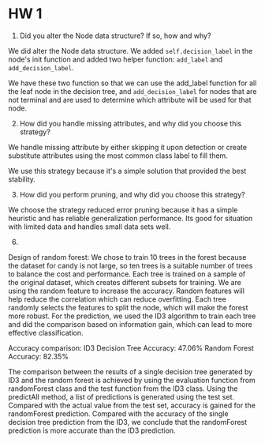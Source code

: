 # HW 1

1. Did you alter the Node data structure? If so, how and why?

We did alter the Node data structure. We added `self.decision_label` in the node's init function and added two helper function: `add_label` and `add_decision_label`.

We have these two function so that we can use the add_label function for all the leaf node in the decision tree, and `add_decision_label` for nodes that are not terminal and are used to determine which attribute will be used for that node.

2. How did you handle missing attributes, and why did you choose this strategy?

We handle missing attribute by either skipping it upon detection or create substitute attributes using the most common class label to fill them. 

We use this strategy because it's a simple solution that provided the best stability.

3. How did you perform pruning, and why did you choose this strategy?

We choose the strategy reduced error pruning because it has a simple heuristic and has reliable generalization performance. Its good for situation with limited data and handles small data sets well.

6. 
Design of random forest:
We chose to train 10 trees in the forest because the dataset for candy is not large, so ten trees is a suitable number of trees to balance the cost and performance.
Each tree is trained on a sample of the original dataset, which creates different subsets for training. We are using the random feature to increase the accuracy. Random features will help reduce the correlation which can reduce overfitting. Each tree randomly selects the features to split the node, which will make the forest more robust. For the prediction, we used the ID3 algorithm to train each tree and did the comparison based on information gain, which can lead to more effective classification.

Accuracy comparison:
ID3 Decision Tree Accuracy: 47.06%
Random Forest Accuracy: 82.35%

The comparison between the results of a single decision tree generated by ID3 and the random forest is achieved by using the evaluation function from randomForest class and the test function from the ID3 class. Using the predictAll method, a list of predictions is generated using the test set. Compared with the actual value from the test set, accuracy is gained for the randomForest prediction. Compared with the accuracy of the single decision tree prediction from the ID3, we conclude that the randomForest prediction is more accurate than the ID3 prediction.


